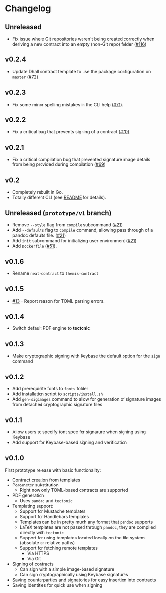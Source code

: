 # Changelog

## Unreleased

* Fix issue where Git repositories weren't being created correctly when
  deriving a new contract into an empty (non-Git repo) folder
  ([\#116](https://github.com/informalsystems/themis-contract/issues/116))

## v0.2.4

* Update Dhall contract template to use the package configuration on `master`
  ([\#72](https://github.com/informalsystems/themis-contract/pull/72))

## v0.2.3

* Fix some minor spelling mistakes in the CLI help
  ([\#71](https://github.com/informalsystems/themis-contract/pull/71)).

## v0.2.2

* Fix a critical bug that prevents signing of a contract
  ([\#70](https://github.com/informalsystems/themis-contract/pull/70)).

## v0.2.1

* Fix a critical compilation bug that prevented signature image details from
  being provided during compilation
  ([\#69](https://github.com/informalsystems/themis-contract/pull/69))

## v0.2

* Completely rebuilt in Go.
* Totally different CLI (see [README](README.md) for details).

## Unreleased (`prototype/v1` branch)

* Remove `--style` flag from `compile` subcommand
  ([#21](https://github.com/informalsystems/themis-contract/pull/21))
* Add `--defaults` flag to `compile` command, allowing pass through of a pandoc
  defaults file. ([#21](https://github.com/informalsystems/themis-contract/pull/21))
* Add `init` subcommand for initializing user environment 
  ([#21](https://github.com/informalsystems/themis-contract/pull/21))
* Add `Dockerfile`
  ([\#51](https://github.com/informalsystems/themis-contract/pull/51)).

## v0.1.6

* Rename `neat-contract` to `themis-contract`

## v0.1.5

* [\#13](https://github.com/informalsystems/themis-contract/pull/13) - Report
  reason for TOML parsing errors.

## v0.1.4

* Switch default PDF engine to **tectonic**

## v0.1.3

* Make cryptographic signing with Keybase the default option for the `sign`
  command

## v0.1.2

* Add prerequisite fonts to `fonts` folder
* Add installation script to `scripts/install.sh`
* Add `gen-sigimages` command to allow for generation of signature images from
  detached cryptographic signature files

## v0.1.1

* Allow users to specify font spec for signature when signing using Keybase
* Add support for Keybase-based signing and verification

## v0.1.0
First prototype release with basic functionality:

* Contract creation from templates
* Parameter substitution
  * Right now only TOML-based contracts are supported
* PDF generation
  * Uses `pandoc` and `tectonic`
* Templating support:
  * Support for Mustache templates
  * Support for Handlebars templates
  * Templates can be in pretty much any format that `pandoc` supports
  * LaTeX templates are not passed through `pandoc`, they are compiled directly
    with `tectonic`
  * Support for using templates located locally on the file system (absolute or
    relative paths)
  * Support for fetching remote templates
    * Via HTTPS
    * Via Git
* Signing of contracts
  * Can sign with a simple image-based signature
  * Can sign cryptographically using Keybase signatures
* Saving counterparties and signatories for easy insertion into contracts
* Saving identities for quick use when signing
